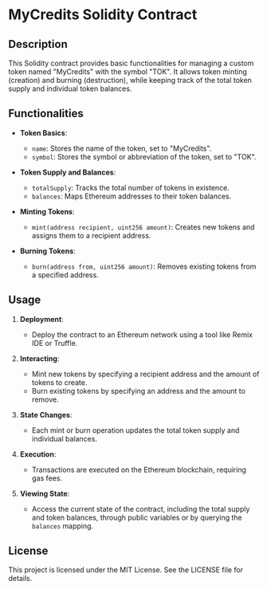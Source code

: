 # MyCredits Solidity Contract

## Description
This Solidity contract provides basic functionalities for managing a custom token named "MyCredits" with the symbol "TOK". It allows token minting (creation) and burning (destruction), while keeping track of the total token supply and individual token balances.

## Functionalities
- **Token Basics**:
  - `name`: Stores the name of the token, set to "MyCredits".
  - `symbol`: Stores the symbol or abbreviation of the token, set to "TOK".

- **Token Supply and Balances**:
  - `totalSupply`: Tracks the total number of tokens in existence.
  - `balances`: Maps Ethereum addresses to their token balances.

- **Minting Tokens**:
  - `mint(address recipient, uint256 amount)`: Creates new tokens and assigns them to a recipient address.

- **Burning Tokens**:
  - `burn(address from, uint256 amount)`: Removes existing tokens from a specified address.

## Usage
1. **Deployment**:
   - Deploy the contract to an Ethereum network using a tool like Remix IDE or Truffle.

2. **Interacting**:
   - Mint new tokens by specifying a recipient address and the amount of tokens to create.
   - Burn existing tokens by specifying an address and the amount to remove.

3. **State Changes**:
   - Each mint or burn operation updates the total token supply and individual balances.

4. **Execution**:
   - Transactions are executed on the Ethereum blockchain, requiring gas fees.

5. **Viewing State**:
   - Access the current state of the contract, including the total supply and token balances, through public variables or by querying the `balances` mapping.

## License
This project is licensed under the MIT License. See the LICENSE file for details.
